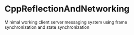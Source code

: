 # CppReflectionAndNetworking
Minimal working client server messaging system using frame synchronization and state synchronization
